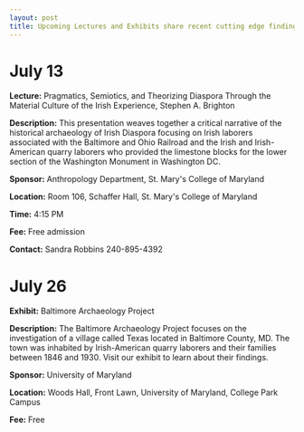 ```yaml
---
layout: post
title: Upcoming Lectures and Exhibits share recent cutting edge findings regarding the Irish Experience in the United States
---
```


# July 13

**Lecture:** Pragmatics, Semiotics, and Theorizing Diaspora Through the Material Culture of the Irish Experience, Stephen A. Brighton

**Description:** This presentation weaves together a critical narrative of the historical archaeology of Irish Diaspora focusing on Irish laborers associated with the Baltimore and Ohio Railroad and the Irish and Irish-American quarry laborers who provided the limestone blocks for the lower section of the Washington Monument in Washington DC.

**Sponsor:**    Anthropology Department, St. Mary's College of Maryland

**Location:**   Room 106, Schaffer Hall, St. Mary's College of Maryland

**Time:**   4:15 PM

**Fee:**    Free admission

**Contact:** Sandra Robbins 240-895-4392


# July 26

**Exhibit:** Baltimore Archaeology Project

**Description:** The Baltimore Archaeology Project focuses on the investigation of a village called Texas located in Baltimore County, MD. The town was inhabited by Irish-American quarry laborers and their families between 1846 and 1930. Visit our exhibit to learn about their findings.

**Sponsor:** University of Maryland

**Location:** Woods Hall, Front Lawn, University of Maryland, College Park Campus

**Fee:** Free